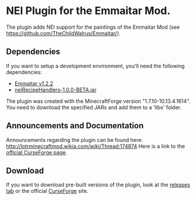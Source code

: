 # NEI Plugin for the Emmaitar Mod.
The plugin adds NEI support for the paintings of the Emmaitar Mod (see https://github.com/TheChildWalrus/Emmaitar/).
## Dependencies
If you want to setup a development environment, you'll need the following dependencies:
- [Emmaitar v1.2.2](https://github.com/TheChildWalrus/Emmaitar/raw/8917887deb642bf6b3b7117cc7cdc0c4a63dc999/Emmaitar-1.2.2.jar)
- [neiRecipeHandlers-1.0.0-BETA.jar](https://github.com/CraftedMods/nei-recipe-handlers/releases)

The plugin was created with the MinecraftForge version "1.7.10-10.13.4.1614".  
You need to download the specified JARs and add them to a 'libs' folder.
## Announcements and Documentation
Announcements regarding the plugin can be found here: http://lotrminecraftmod.wikia.com/wiki/Thread:174874
Here is a link to the [official CurseForge page](https://www.curseforge.com/minecraft/mc-mods/nei-emmaitar).
## Download
If you want to download pre-built versions of the plugin, look at the [releases tab](https://github.com/CraftedMods/nei-emmaitar/releases) or the official [CurseForge](https://www.curseforge.com/minecraft/mc-mods/nei-emmaitar/files) site.